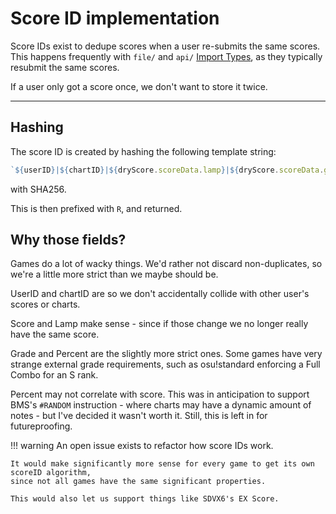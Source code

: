 # Score ID implementation

Score IDs exist to dedupe scores when a user re-submits
the same scores. This happens frequently with `file/`
and `api/` [Import Types](../import/import-types.md),
as they typically resubmit the same scores.

If a user only got a score once, we don't want to store
it twice.

*****

## Hashing

The score ID is created by hashing the following template string:

```ts
`${userID}|${chartID}|${dryScore.scoreData.lamp}|${dryScore.scoreData.grade}|${dryScore.scoreData.score}|${dryScore.scoreData.percent}`
```

with SHA256.

This is then prefixed with `R`, and returned.

## Why those fields?

Games do a lot of wacky things. We'd rather not discard
non-duplicates, so we're a little more strict than we
maybe should be.

UserID and chartID are so we don't accidentally collide
with other user's scores or charts.

Score and Lamp make sense - since if those change we no
longer really have the same score.

Grade and Percent are the slightly more strict ones. Some
games have very strange external grade requirements, such
as osu!standard enforcing a Full Combo for an S rank.

Percent may not correlate with score. This was in anticipation
to support BMS's `#RANDOM` instruction - where charts may
have a dynamic amount of notes - but I've decided it
wasn't worth it. Still, this is left in for futureproofing.

!!! warning
	An open issue exists to refactor how score IDs work.

	It would make significantly more sense for every game to get its own scoreID algorithm,
	since not all games have the same significant properties.

	This would also let us support things like SDVX6's EX Score.